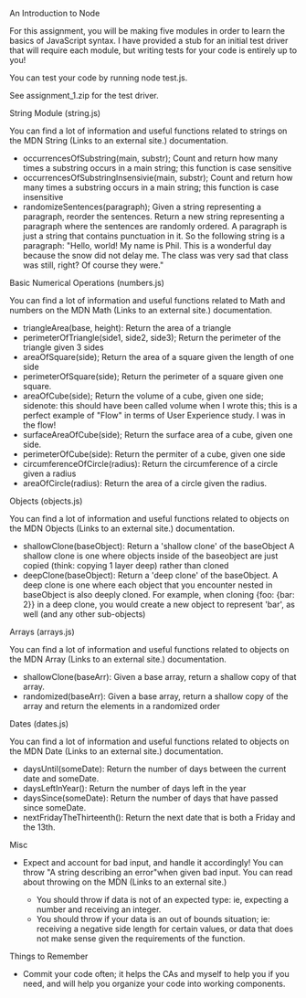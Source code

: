 An Introduction to Node

For this assignment, you will be making five modules in order to learn the basics of JavaScript syntax. I have provided a stub for an initial test driver that will require each module, but writing tests for your code is entirely up to you!

You can test your code by running node test.js.

See assignment_1.zip for the test driver.

String Module (string.js)

You can find a lot of information and useful functions related to strings on the MDN String (Links to an external site.) documentation.

- occurrencesOfSubstring(main, substr); Count and return how many times a substring occurs in a main string; this function is case sensitive
- occurrencesOfSubstringInsensivie(main, substr); Count and return how many times a substring occurs in a main string; this function is case insensitive
- randomizeSentences(paragraph); Given a string representing a paragraph, reorder the sentences. Return a new string representing a paragraph where the sentences are randomly ordered. A paragraph is just a string that contains punctuation in it. So the following string is a paragraph: "Hello, world! My name is Phil. This is a wonderful day because the snow did not delay me. The class was very sad that class was still, right? Of course they were."

Basic Numerical Operations (numbers.js)

You can find a lot of information and useful functions related to Math and numbers on the MDN Math (Links to an external site.) documentation.

- triangleArea(base, height): Return the area of a triangle
- perimeterOfTriangle(side1, side2, side3); Return the perimeter of the triangle given 3 sides
- areaOfSquare(side); Return the area of a square given the length of one side
- perimeterOfSquare(side); Return the perimeter of a square given one square.
- areaOfCube(side); Return the volume of a cube, given one side; sidenote: this should have been called volume when I wrote this; this is a perfect example of "Flow" in terms of User Experience study. I was in the flow!
- surfaceAreaOfCube(side); Return the surface area of a cube, given one side.
- perimeterOfCube(side): Return the permiter of a cube, given one side
- circumferenceOfCircle(radius): Return the circumference of a circle given a radius
- areaOfCircle(radius): Return the area of a circle given the radius.

Objects (objects.js)

You can find a lot of information and useful functions related to objects on the MDN Objects (Links to an external site.) documentation.

- shallowClone(baseObject): Return a 'shallow clone' of the baseObject A shallow clone is one where objects inside of the baseobject are just copied (think: copying 1 layer deep) rather than cloned
- deepClone(baseObject): Return a 'deep clone' of the baseObject. A deep clone is one where each object that you encounter nested in baseObject is also deeply cloned. For example, when cloning {foo: {bar: 2}} in a deep clone, you would create a new object to represent 'bar', as well (and any other sub-objects)

Arrays (arrays.js)

You can find a lot of information and useful functions related to objects on the MDN Array (Links to an external site.) documentation.

- shallowClone(baseArr): Given a base array, return a shallow copy of that array.
- randomized(baseArr): Given a base array, return a shallow copy of the array and return the elements in a randomized order

Dates (dates.js)

You can find a lot of information and useful functions related to objects on the MDN Date (Links to an external site.) documentation.

- daysUntil(someDate): Return the number of days between the current date and someDate.
- daysLeftInYear(): Return the number of days left in the year
- daysSince(someDate): Return the number of days that have passed since someDate.
- nextFridayTheThirteenth(): Return the next date that is both a Friday and the 13th.

Misc

- Expect and account for bad input, and handle it accordingly! You can throw "A string describing an error"when given bad input. You can read about throwing on the MDN (Links to an external site.)

    - You should throw if data is not of an expected type: ie, expecting a number and receiving an integer.
    - You should throw if your data is an out of bounds situation; ie: receiving a negative side length for certain values, or data that does not make sense given the requirements of the function.

Things to Remember

- Commit your code often; it helps the CAs and myself to help you if you need, and will help you organize your code into working components.


